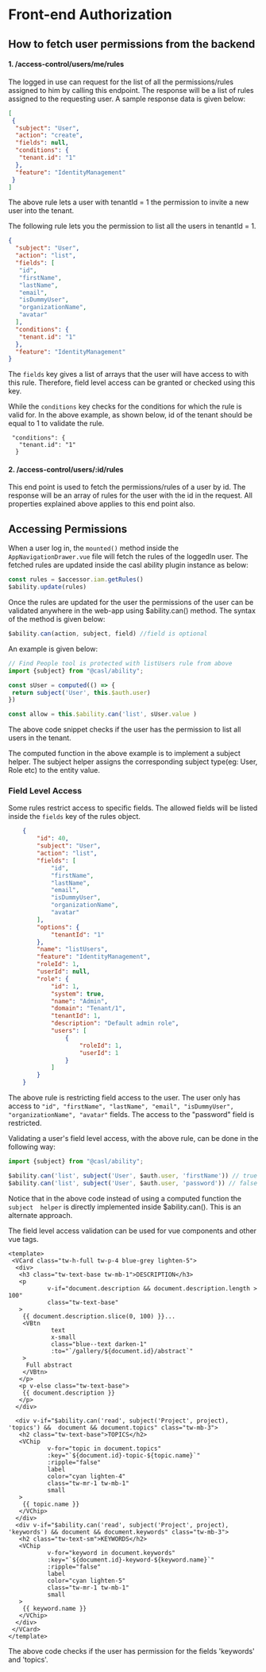 # Front-end Authorization

## How to fetch user permissions from the  backend
#### 1. /access-control/users/me/rules
The logged in use can request for the list of all the permissions/rules assigned to him by calling this endpoint. 
The response will be a list of rules assigned to the requesting user. A sample response data is given below:
```json
[
 {
  "subject": "User",
  "action": "create",
  "fields": null,
  "conditions": {
   "tenant.id": "1"
  },
  "feature": "IdentityManagement"
 }
]
```
The above rule lets a user with tenantId = 1 
 the permission to invite a new user into the tenant.

The following rule lets you the permission to list all the users in tenantId = 1.
```json
{
  "subject": "User",
  "action": "list",
  "fields": [
   "id",
   "firstName",
   "lastName",
   "email",
   "isDummyUser",
   "organizationName",
   "avatar"
  ],
  "conditions": {
   "tenant.id": "1"
  },
  "feature": "IdentityManagement"
}
```
The ```fields``` key gives a list of arrays that the user will have 
access to with this rule. Therefore, field level access can be granted or checked using this key. 

While the ```conditions```
key checks for the conditions for which the rule is valid for. In the above example, as shown below, 
id of the tenant should be equal to 1 to validate the rule.
```
 "conditions": {
   "tenant.id": "1"
  }
```


#### 2. /access-control/users/:id/rules
This end point is used to fetch the permissions/rules of a user by id. The response will be 
an array of rules for the user with the id in the request. All properties explained above 
applies to this end point also.

## Accessing Permissions

When a user log in, the ```mounted()``` method inside the ```AppNavigationDrawer.vue``` file will fetch
the rules of the loggedIn user. The fetched rules are updated inside the casl ability plugin instance as below:

```ts
const rules = $accessor.iam.getRules() 
$ability.update(rules)
```
Once the rules are updated for the user the permissions of the user can be validated
anywhere in the web-app using $ability.can() method. The syntax of the method is given below:

```ts
$ability.can(action, subject, field) //field is optional
```
An example is given below:
```ts
// Find People tool is protected with listUsers rule from above
import {subject} from "@casl/ability";

const sUser = computed(() => {
 return subject('User', this.$auth.user)
})

const allow = this.$ability.can('list', sUser.value )
```
The above code snippet checks if the user has the permission to list
all users in the tenant. 

The computed function in the above example is to implement a subject helper. The subject helper
assigns the corresponding subject type(eg: User, Role etc) to the entity value.


### Field Level Access
Some rules restrict access to specific fields. The allowed fields will be listed
inside the ````fields```` key of the rules object. 
```json
    {
        "id": 40,
        "subject": "User",
        "action": "list",
        "fields": [
            "id",
            "firstName",
            "lastName",
            "email",
            "isDummyUser",
            "organizationName",
            "avatar"
        ],
        "options": {
            "tenantId": "1"
        },
        "name": "listUsers",
        "feature": "IdentityManagement",
        "roleId": 1,
        "userId": null,
        "role": {
            "id": 1,
            "system": true,
            "name": "Admin",
            "domain": "Tenant/1",
            "tenantId": 1,
            "description": "Default admin role",
            "users": [
                {
                    "roleId": 1,
                    "userId": 1
                }
            ]
        }
    }
```
The above rule is restricting field access to the user. The user only has 
access to ```"id", "firstName", "lastName", "email", "isDummyUser", "organizationName", "avatar"``` fields.
The access to the "password" field is restricted. 

Validating a user's field level access, with the above rule, can be done in the following way:
```ts
import {subject} from "@casl/ability";

$ability.can('list', subject('User', $auth.user, 'firstName')) // true
$ability.can('list', subject('User', $auth.user, 'password')) // false
```
Notice that in the above code instead of using a computed function the ```subject 
helper``` is directly implemented inside $ability.can(). This is an alternate approach.

The field level access validation can be used for vue components and other vue tags.
```vue
<template>
 <VCard class="tw-h-full tw-p-4 blue-grey lighten-5">
  <div>
   <h3 class="tw-text-base tw-mb-1">DESCRIPTION</h3>
   <p
           v-if="document.description && document.description.length > 100"
           class="tw-text-base"
   >
    {{ document.description.slice(0, 100) }}...
    <VBtn
            text
            x-small
            class="blue--text darken-1"
            :to="`/gallery/${document.id}/abstract`"
    >
     Full abstract
    </VBtn>
   </p>
   <p v-else class="tw-text-base">
    {{ document.description }}
   </p>
  </div>

  <div v-if="$ability.can('read', subject('Project', project), 'topics') &&  document && document.topics" class="tw-mb-3">
   <h2 class="tw-text-base">TOPICS</h2>
   <VChip
           v-for="topic in document.topics"
           :key="`${document.id}-topic-${topic.name}`"
           :ripple="false"
           label
           color="cyan lighten-4"
           class="tw-mr-1 tw-mb-1"
           small
   >
    {{ topic.name }}
   </VChip>
  </div>
  <div v-if="$ability.can('read', subject('Project', project), 'keywords') && document && document.keywords" class="tw-mb-3">
   <h2 class="tw-text-sm">KEYWORDS</h2>
   <VChip
           v-for="keyword in document.keywords"
           :key="`${document.id}-keyword-${keyword.name}`"
           :ripple="false"
           label
           color="cyan lighten-5"
           class="tw-mr-1 tw-mb-1"
           small
   >
    {{ keyword.name }}
   </VChip>
  </div>
 </VCard>
</template>
```
The above code checks if the user has permission for the fields 'keywords' and 'topics'.